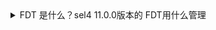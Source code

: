 <details>
<summary>FDT 是什么？sel4 11.0.0版本的 FDT用什么管理</summary>

  
1. 在Linux系统中，fdt.c文件与扁平设备树(FDT)相关，FDT是一种用于描述硬件的数据结构和语言。它是操作系统可读的硬件描述，这样操作系统就不需要硬编码机器的细节

  
  ![image](https://user-images.githubusercontent.com/74185337/234742038-71f68e39-ff15-4139-b7e7-de2e39aba033.png)

  
  
</details>
